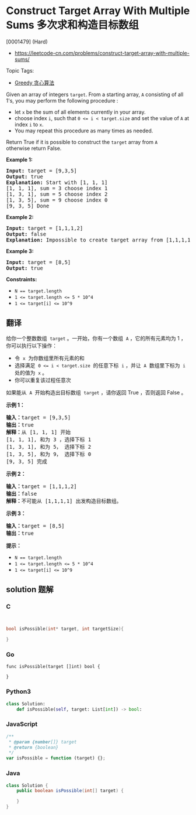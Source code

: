 # Construct Target Array With Multiple Sums 多次求和构造目标数组

[0001479] (Hard)

- https://leetcode-cn.com/problems/construct-target-array-with-multiple-sums/

Topic Tags:

- [Greedy 贪心算法](https://leetcode-cn.com/tag/greedy/)

Given an array of integers `target`. From a starting array, `A` consisting of all 1's, you may perform the following procedure :

- let `x` be the sum of all elements currently in your array.
- choose index `i`, such that `0 <= i < target.size` and set the value of `A` at index `i` to `x`.
- You may repeat this procedure as many times as needed.

Return True if it is possible to construct the `target` array from `A` otherwise return False.

**Example 1:**

<pre><strong>Input:</strong> target = [9,3,5]
<strong>Output:</strong> true
<strong>Explanation:</strong> Start with [1, 1, 1] 
[1, 1, 1], sum = 3 choose index 1
[1, 3, 1], sum = 5 choose index 2
[1, 3, 5], sum = 9 choose index 0
[9, 3, 5] Done
</pre>

**Example 2:**

<pre><strong>Input:</strong> target = [1,1,1,2]
<strong>Output:</strong> false
<strong>Explanation:</strong> Impossible to create target array from [1,1,1,1].
</pre>

**Example 3:**

<pre><strong>Input:</strong> target = [8,5]
<strong>Output:</strong> true
</pre>

**Constraints:**

- `N == target.length`
- `1 <= target.length <= 5 * 10^4`
- `1 <= target[i] <= 10^9`

## 翻译

给你一个整数数组  `target` 。一开始，你有一个数组  `A` ，它的所有元素均为 1 ，你可以执行以下操作：

- 令  `x`  为你数组里所有元素的和
- 选择满足  `0 <= i < target.size`  的任意下标  `i` ，并让  `A`  数组里下标为  `i`  处的值为  `x` 。
- 你可以重复该过程任意次

如果能从  `A`  开始构造出目标数组  `target` ，请你返回 True ，否则返回 False 。

**示例 1：**

<pre><strong>输入：</strong>target = [9,3,5]
<strong>输出：</strong>true
<strong>解释：</strong>从 [1, 1, 1] 开始
[1, 1, 1], 和为 3 ，选择下标 1
[1, 3, 1], 和为 5， 选择下标 2
[1, 3, 5], 和为 9， 选择下标 0
[9, 3, 5] 完成
</pre>

**示例 2：**

<pre><strong>输入：</strong>target = [1,1,1,2]
<strong>输出：</strong>false
<strong>解释：</strong>不可能从 [1,1,1,1] 出发构造目标数组。
</pre>

**示例 3：**

<pre><strong>输入：</strong>target = [8,5]
<strong>输出：</strong>true
</pre>

**提示：**

- `N == target.length`
- `1 <= target.length <= 5 * 10^4`
- `1 <= target[i] <= 10^9`

## solution 题解

### C

```c


bool isPossible(int* target, int targetSize){

}
```

### Go

```golang
func isPossible(target []int) bool {

}
```

### Python3

```python
class Solution:
    def isPossible(self, target: List[int]) -> bool:
```

### JavaScript

```javascript
/**
 * @param {number[]} target
 * @return {boolean}
 */
var isPossible = function (target) {};
```

### Java

```java
class Solution {
    public boolean isPossible(int[] target) {

    }
}
```

